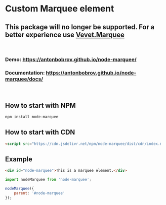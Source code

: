 # Custom Marquee element

## This package will no longer be supported. For a better experience use [Vevet.Marquee](https://github.com/antonbobrov/vevet)


<br>

### Demo: https://antonbobrov.github.io/node-marquee/
### Documentation: https://antonbobrov.github.io/node-marquee/docs/

<br>



## How to start with NPM
```sh
npm install node-marquee
```

## How to start with CDN
```html
<script src="https://cdn.jsdelivr.net/npm/node-marquee/dist/cdn/index.min.js"></script>
```



## Example
```html
<div id="node-marquee">This is a marquee element.</div>
```
```js
import nodeMarquee from 'node-marquee';
```
```js
nodeMarquee({
    parent: '#node-marquee'
});
```
